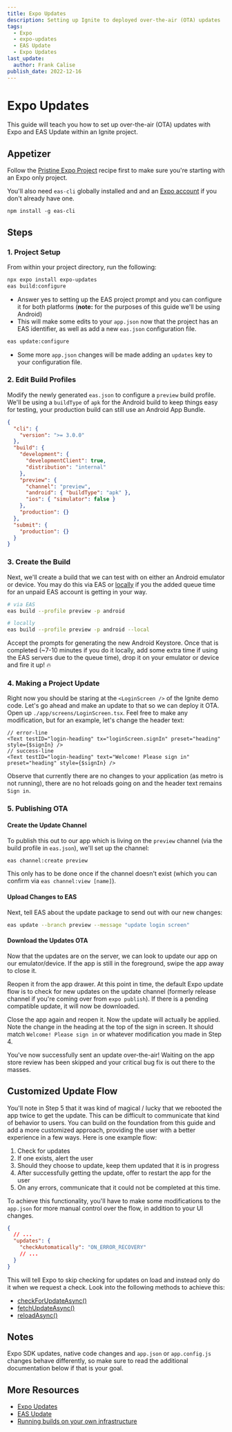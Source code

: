 ```yaml
---
title: Expo Updates
description: Setting up Ignite to deployed over-the-air (OTA) updates
tags:
  - Expo
  - expo-updates
  - EAS Update
  - Expo Updates
last_update:
  author: Frank Calise
publish_date: 2022-12-16
---
```


# Expo Updates

This guide will teach you how to set up over-the-air (OTA) updates with Expo and EAS Update within an Ignite project.

## Appetizer

Follow the [Pristine Expo Project](./PristineExpoProject.md) recipe first to make sure you're starting with an Expo only project.

You'll also need `eas-cli` globally installed and and an [Expo account](https://expo.dev/signup) if you don't already have one.

`npm install -g eas-cli`

## Steps

### 1. Project Setup

From within your project directory, run the following:

```bash
npx expo install expo-updates
eas build:configure
```

- Answer yes to setting up the EAS project prompt and you can configure it for both platforms (**note:** for the purposes of this guide we'll be using Android)
- This will make some edits to your `app.json` now that the project has an EAS identifier, as well as add a new `eas.json` configuration file.

```bash
eas update:configure
```

- Some more `app.json` changes will be made adding an `updates` key to your configuration file.

### 2. Edit Build Profiles

Modify the newly generated `eas.json` to configure a `preview` build profile. We'll be using a `buildType` of `apk` for the Android build to keep things easy for testing, your production build can still use an Android App Bundle.

```json
{
  "cli": {
    "version": ">= 3.0.0"
  },
  "build": {
    "development": {
      "developmentClient": true,
      "distribution": "internal"
    },
    "preview": {
      "channel": "preview",
      "android": { "buildType": "apk" },
      "ios": { "simulator": false }
    },
    "production": {}
  },
  "submit": {
    "production": {}
  }
}
```

### 3. Create the Build

Next, we'll create a build that we can test with on either an Android emulator or device. You may do this via EAS or [locally](https://docs.expo.dev/build-reference/local-builds/) if you the added queue time for an unpaid EAS account is getting in your way.

```bash
# via EAS
eas build --profile preview -p android

# locally
eas build --profile preview -p android --local
```

Accept the prompts for generating the new Android Keystore. Once that is completed (~7-10 minutes if you do it locally, add some extra time if using the EAS servers due to the queue time), drop it on your emulator or device and fire it up! 🔥

### 4. Making a Project Update

Right now you should be staring at the `<LoginScreen />` of the Ignite demo code. Let's go ahead and make an update to that so we can deploy it OTA. Open up `./app/screens/LoginScreen.tsx`. Feel free to make any modification, but for an example, let's change the header text:

```tsx
// error-line
<Text testID="login-heading" tx="loginScreen.signIn" preset="heading" style={$signIn} />
// success-line
<Text testID="login-heading" text="Welcome! Please sign in" preset="heading" style={$signIn} />
```

Observe that currently there are no changes to your application (as metro is not running), there are no hot reloads going on and the header text remains `Sign in`.

### 5. Publishing OTA

#### Create the Update Channel

To publish this out to our app which is living on the `preview` channel (via the build profile in `eas.json`), we'll set up the channel:

```bash
eas channel:create preview
```

This only has to be done once if the channel doesn't exist (which you can confirm via `eas channel:view [name]`).

#### Upload Changes to EAS

Next, tell EAS about the update package to send out with our new changes:

```bash
eas update --branch preview --message "update login screen"
```

#### Download the Updates OTA

Now that the updates are on the server, we can look to update our app on our emulator/device. If the app is still in the foreground, swipe the app away to close it.

Reopen it from the app drawer. At this point in time, the default Expo update flow is to check for new updates on the update channel (formerly release channel if you're coming over from `expo publish`). If there is a pending compatible update, it will now be downloaded.

Close the app again and reopen it. Now the update will actually be applied. Note the change in the heading at the top of the sign in screen. It should match `Welcome! Please sign in` or whatever modification you made in Step 4.

You've now successfully sent an update over-the-air! Waiting on the app store review has been skipped and your critical bug fix is out there to the masses.

## Customized Update Flow

You'll note in Step 5 that it was kind of magical / lucky that we rebooted the app twice to get the update. This can be difficult to communicate that kind of behavior to users. You can build on the foundation from this guide and add a more customized approach, providing the user with a better experience in a few ways. Here is one example flow:

1. Check for updates
2. If one exists, alert the user
3. Should they choose to update, keep them updated that it is in progress
4. After successfully getting the update, offer to restart the app for the user
5. On any errors, communicate that it could not be completed at this time.

To achieve this functionality, you'll have to make some modifications to the `app.json` for more manual control over the flow, in addition to your UI changes.

```json
{
  // ...
  "updates": {
    "checkAutomatically": "ON_ERROR_RECOVERY"
    // ...
  }
}
```

This will tell Expo to skip checking for updates on load and instead only do it when we request a check. Look into the following methods to achieve this:

- [checkForUpdateAsync()](https://docs.expo.dev/versions/latest/sdk/updates/#updatescheckforupdateasync)
- [fetchUpdateAsync()](https://docs.expo.dev/versions/latest/sdk/updates/#updatesfetchupdateasync)
- [reloadAsync()](https://docs.expo.dev/versions/latest/sdk/updates/#updatesreloadasync)

## Notes

Expo SDK updates, native code changes and `app.json` or `app.config.js` changes behave differently, so make sure to read the additional documentation below if that is your goal.

## More Resources

- [Expo Updates](https://docs.expo.dev/versions/latest/sdk/updates/)
- [EAS Update](https://docs.expo.dev/eas-update/introduction/)
- [Running builds on your own infrastructure](https://docs.expo.dev/build-reference/local-builds/)
